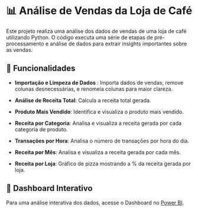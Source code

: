 # 📊 Análise de Vendas da Loja de Café

Este projeto realiza uma análise dos dados de vendas de uma loja de café utilizando Python. O código executa uma série de etapas de pré-processamento e análise de dados para extrair insights importantes sobre as vendas.

## 💠 Funcionalidades
- **Importação e Limpeza de Dados** : Importa dados de vendas, remove colunas desnecessárias, e renomeia colunas para maior clareza. 

- **Análise de Receita Total**: Calcula a receita total gerada.

- **Produto Mais Vendido**: Identifica e visualiza o produto mais vendido.
    
- **Receita por Categoria**: Analisa e visualiza a receita gerada por cada categoria de produto.

- **Transações por Hora**: Analisa o número de transações por hora do dia.

- **Receita por Mês**: Analisa e visualiza a receita gerada por cada mês.

- **Receita por Loja**: Gráfico de pizza mostrando a % da receita gerada por loja.


## 💠 Dashboard Interativo
Para uma análise interativa dos dados, acesse o Dashboard no [Power BI](https://app.powerbi.com/view?r=eyJrIjoiM2M2NWU5MjctNzE2Ni00MzljLWE3ZjgtN2QzNzU4ODNiMmU0IiwidCI6Ijg5ZTcyMGI3LTE0Y2QtNDA1Yy1hYjMyLTY4YjRlYjViNDk2OCJ9).
